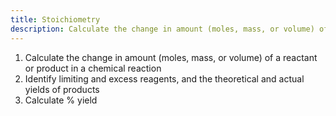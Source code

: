 ```yaml
---
title: Stoichiometry
description: Calculate the change in amount (moles, mass, or volume) of a reactant or product in a chemical reaction. Identify limiting and excess reagents, and the theoretical and actual yields of products. Calculate % yield
---
```


1. Calculate the change in amount (moles, mass, or volume) of a reactant or product in a chemical reaction
2. Identify limiting and excess reagents, and the theoretical and actual yields of products
3. Calculate % yield

